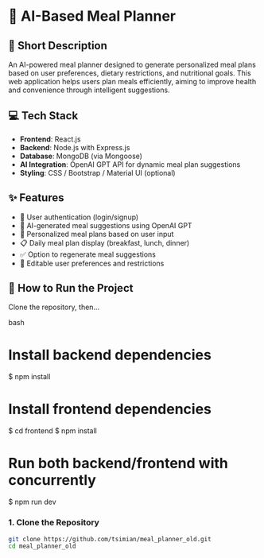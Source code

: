 # 🥗 AI-Based Meal Planner

## 📝 Short Description
An AI-powered meal planner designed to generate personalized meal plans based on user preferences, dietary restrictions, and nutritional goals. This web application helps users plan meals efficiently, aiming to improve health and convenience through intelligent suggestions.

## 💻 Tech Stack
- **Frontend**: React.js
- **Backend**: Node.js with Express.js
- **Database**: MongoDB (via Mongoose)
- **AI Integration**: OpenAI GPT API for dynamic meal plan suggestions
- **Styling**: CSS / Bootstrap / Material UI (optional)

## ✨ Features
- 🔐 User authentication (login/signup)
- 🧠 AI-generated meal suggestions using OpenAI GPT
- 🥗 Personalized meal plans based on user input
- 📋 Daily meal plan display (breakfast, lunch, dinner)
- ✅ Option to regenerate meal suggestions
- 📝 Editable user preferences and restrictions

## 🚀 How to Run the Project
Clone the repository, then...

bash
# Install backend dependencies
$ npm install

# Install frontend dependencies
$ cd frontend
$ npm install

# Run both backend/frontend with concurrently
$ npm run dev

### 1. Clone the Repository
```bash
git clone https://github.com/tsimian/meal_planner_old.git
cd meal_planner_old

